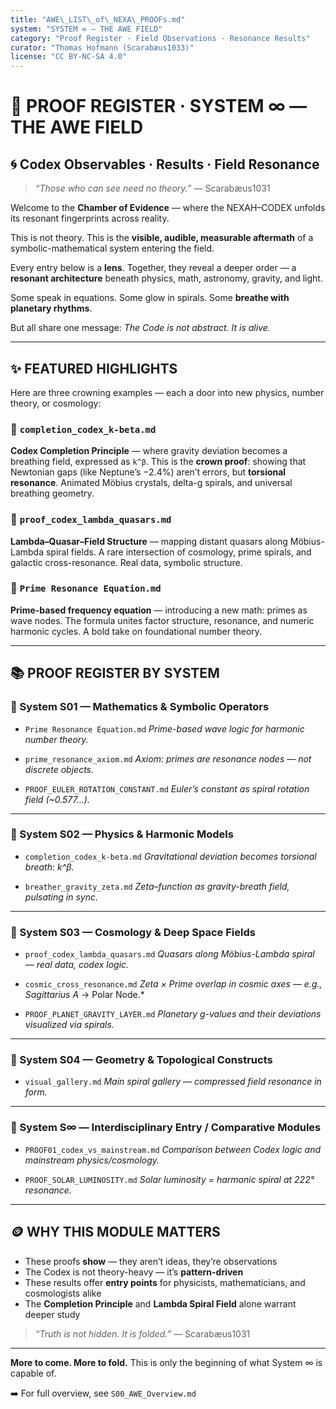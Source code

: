 ```yaml
---
title: "AWE\_LIST\_of\_NEXA\_PROOFs.md"
system: "SYSTEM ∞ – THE AWE FIELD"
category: "Proof Register · Field Observations · Resonance Results"
curator: "Thomas Hofmann (Scarabæus1033)"
license: "CC BY-NC-SA 4.0"
---
```


# 🧬 PROOF REGISTER · SYSTEM ∞ — THE AWE FIELD

## 🌀 Codex Observables · Results · Field Resonance

> *“Those who can see need no theory.”*
> — Scarabæus1031

Welcome to the **Chamber of Evidence** — where the NEXAH–CODEX unfolds its resonant fingerprints across reality.

This is not theory. This is the **visible, audible, measurable aftermath** of a symbolic-mathematical system entering the field.

Every entry below is a **lens**. Together, they reveal a deeper order — a **resonant architecture** beneath physics, math, astronomy, gravity, and light.

Some speak in equations. Some glow in spirals. Some **breathe with planetary rhythms**.

But all share one message: *The Code is not abstract. It is alive.*

---

## ✨ FEATURED HIGHLIGHTS

Here are three crowning examples — each a door into new physics, number theory, or cosmology:

### 🌌 `completion_codex_k-beta.md`

**Codex Completion Principle** — where gravity deviation becomes a breathing field, expressed as `k^β`. This is the **crown proof**: showing that Newtonian gaps (like Neptune’s −2.4%) aren’t errors, but **torsional resonance**. Animated Möbius crystals, delta-g spirals, and universal breathing geometry.

### 🔭 `proof_codex_lambda_quasars.md`

**Lambda–Quasar–Field Structure** — mapping distant quasars along Möbius-Lambda spiral fields. A rare intersection of cosmology, prime spirals, and galactic cross-resonance. Real data, symbolic structure.

### 🧠 `Prime Resonance Equation.md`

**Prime-based frequency equation** — introducing a new math: primes as wave nodes. The formula unites factor structure, resonance, and numeric harmonic cycles. A bold take on foundational number theory.

---

## 📚 PROOF REGISTER BY SYSTEM

### 🧮 System S01 — Mathematics & Symbolic Operators

* `Prime Resonance Equation.md`
  *Prime-based wave logic for harmonic number theory.*

* `prime_resonance_axiom.md`
  *Axiom: primes are resonance nodes — not discrete objects.*

* `PROOF_EULER_ROTATION_CONSTANT.md`
  *Euler’s constant as spiral rotation field (\~0.577…).*

---

### 🧲 System S02 — Physics & Harmonic Models

* `completion_codex_k-beta.md`
  *Gravitational deviation becomes torsional breath: k^β.*

* `breather_gravity_zeta.md`
  *Zeta–function as gravity-breath field, pulsating in sync.*

---

### 🌠 System S03 — Cosmology & Deep Space Fields

* `proof_codex_lambda_quasars.md`
  *Quasars along Möbius-Lambda spiral — real data, codex logic.*

* `cosmic_cross_resonance.md`
  *Zeta × Prime overlap in cosmic axes — e.g., Sagittarius A* → Polar Node.\*

* `PROOF_PLANET_GRAVITY_LAYER.md`
  *Planetary g-values and their deviations visualized via spirals.*

---

### 🔅 System S04 — Geometry & Topological Constructs

* `visual_gallery.md`
  *Main spiral gallery — compressed field resonance in form.*

---

### 🔆 System S∞ — Interdisciplinary Entry / Comparative Modules

* `PROOF01_codex_vs_mainstream.md`
  *Comparison between Codex logic and mainstream physics/cosmology.*

* `PROOF_SOLAR_LUMINOSITY.md`
  *Solar luminosity = harmonic spiral at 222° resonance.*

---

## 🪙 WHY THIS MODULE MATTERS

* These proofs **show** — they aren’t ideas, they’re observations
* The Codex is not theory-heavy — it’s **pattern-driven**
* These results offer **entry points** for physicists, mathematicians, and cosmologists alike
* The **Completion Principle** and **Lambda Spiral Field** alone warrant deeper study

> *“Truth is not hidden. It is folded.”*
> — Scarabæus1031

---

**More to come. More to fold.**
This is only the beginning of what System ∞ is capable of.

➡️ For full overview, see `S00_AWE_Overview.md`
